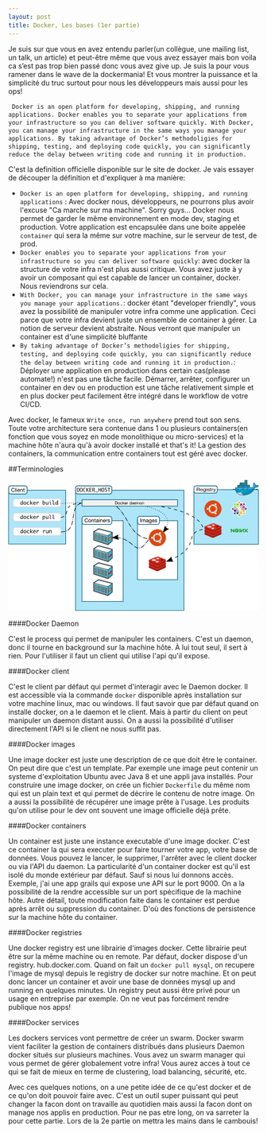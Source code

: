 ```yaml
---
layout: post
title: Docker, Les bases (1er partie)
---
```


Je suis sur que vous en avez entendu parler(un collègue, une mailing list, un talk, un article) et peut-être même que vous avez essayer mais bon voila ca s’est pas trop bien passé donc vous avez give up. Je suis la pour vous ramener dans le wave de la dockermania! Et vous montrer la puissance et la simplicité du truc surtout pour nous les développeurs mais aussi pour les ops!
 
    
     Docker is an open platform for developing, shipping, and running applications. Docker enables you to separate your applications from your infrastructure so you can deliver software quickly. With Docker, you can manage your infrastructure in the same ways you manage your applications. By taking advantage of Docker’s methodoligies for shipping, testing, and deploying code quickly, you can significantly reduce the delay between writing code and running it in production.

C'est la definition officielle disponible sur le site de docker. Je vais essayer de découper la définition et d'expliquer à ma manière:

* `Docker is an open platform for developing, shipping, and running applications` : Avec docker nous, développeurs, ne pourrons plus avoir l'excuse "Ca marche sur ma machine". Sorry guys... Docker nous permet de garder le même environnement en mode dev, staging et production. Votre application est encapsulée dans une boite appelée `container` qui sera la même sur votre machine, sur le serveur de test, de prod. 
* `Docker enables you to separate your applications from your infrastructure so you can deliver software quickly`: avec docker la structure de votre infra n'est plus aussi critique. Vous avez juste à y avoir un composant qui est capable de lancer un container, docker. Nous reviendrons sur cela. 
* `With Docker, you can manage your infrastructure in the same ways you manage your applications.`: docker étant "developer friendly", vous avez la possibilité de manipuler votre infra comme une application. Ceci parce que votre infra devient juste un ensemble de container à gérer. La notion de serveur devient abstraite. Nous verront que manipuler un container est d'une simplicité bluffante 
* `By taking advantage of Docker’s methodoligies for shipping, testing, and deploying code quickly, you can significantly reduce the delay between writing code and running it in production.`: Déployer une application en production dans certain cas(please automate!) n'est pas une tâche facile. Démarrer, arrêter, configurer un container en dev ou en production est une tâche relativement simple et en plus docker peut facilement être intégré dans le workflow de votre CI/CD. 

Avec docker, le fameux `Write once, run anywhere` prend tout son sens. Toute votre architecture sera contenue dans 1 ou plusieurs containers(en fonction que vous soyez en mode monolithique ou micro-services) et la machine hôte n'aura qu'à avoir docker installé et that's it! La gestion des containers, la communication entre containers tout est géré avec docker. 

##Terminologies  

![Docker Architecture](/assets/architecture_docker.png)

####Docker Daemon  

C'est le process qui permet de manipuler les containers. C'est un daemon, donc il tourne en background sur la machine hôte. À lui tout seul, il sert à rien. Pour l'utiliser il faut un client qui utilise l'api qu'il expose.  

####Docker client  

C'est le client par défaut qui permet d'interagir avec le Daemon docker. Il est accessible via la commande `docker` disponible après installation sur votre machine linux, mac ou windows. Il faut savoir que par défaut quand on installe docker, on a le daemon et le client. Mais à partir du client on peut manipuler un daemon distant aussi. On a aussi la possibilité d'utiliser directement l'API si le client ne nous suffit pas. 

####Docker images  

Une image docker est juste une description de ce que doit être le container. On peut dire que c'est un template. Par exemple une image peut contenir un systeme d'exploitation Ubuntu avec Java 8 et une appli java installés. Pour construire une image docker, on crée un fichier `Dockerfile` du même nom qui est un plain text et qui permet de décrire le contenu de notre image. On a aussi la possibilité de récupérer une image prête à l'usage. Les produits qu'on utilise pour le dev ont souvent une image officielle déjà prête. 

####Docker containers  

Un container est juste une instance executable d'une image docker. C'est ce container la qui sera executer pour faire tourner votre app, votre base de données. Vous pouvez le lancer, le supprimer, l'arrêter avec le client docker ou via l'API du daemon. La particularité d'un container docker est qu'il est isolé du monde extérieur par défaut. Sauf si nous lui donnons accès.  
Exemple, j'ai une app grails qui expose une API sur le port 9000. On a la possibilité de la rendre accessible sur un port spécifique de la machine hôte. Autre détail, toute modification faite dans le container est perdue après arrêt ou suppression du container. D'où des fonctions de persistence sur la machine hôte du container. 

####Docker registries  

Une docker registry est une librairie d'images docker. Cette librairie peut être sur la même machine ou en remote. Par défaut, docker dispose d'un registry. hub.docker.com. Quand on fait un `docker pull mysql`, on recupere l'image de mysql depuis le registry de docker sur notre machine. Et on peut donc lancer un container et avoir une base de données mysql up and running en quelques minutes. Un registry peut aussi être privé pour un usage en entreprise par exemple. On ne veut pas forcément rendre publique nos apps!

####Docker services  

Les dockers services vont permettre de créer un swarm. Docker swarm vient faciliter la gestion de containers distribués dans plusieurs Daemon docker situés sur plusieurs machines. Vous avez un swarm manager qui vous permet de gérer globalement votre infra! Vous aurez acces à tout ce qui se fait de mieux en terme de clustering, load balancing, sécurité, etc.


Avec ces quelques notions, on a une petite idée de ce qu'est docker et de ce qu'on doit pouvoir faire avec. C'est un outil super puissant qui peut changer la facon dont on travaille au quotidien mais aussi la facon dont on manage nos applis en production.
Pour ne pas etre long, on va sarreter la pour cette partie. Lors de la 2e partie on mettra les mains dans le cambouis!



